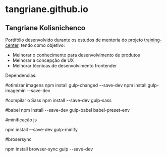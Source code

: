 # tangriane.github.io

## Tangriane Kolisnichenco

Portifólio desenvolvido durante os estudos de mentoria do projeto [training-center](https://github.com/training-center), tendo como objetivo:

- Melhorar o conhecimento para desenvolvimento de produtos
- Melhorar a concepção de UX 
- Melhorar técnicas de desenvolvimento frontender



Dependencias: 

#otimizar imagens 
npm install gulp-changed --save-dev
npm install gulp-imagemin --save-dev

#compilar o Sass
npm install --save-dev gulp-sass

#babel
npm install --save-dev gulp-babel babel-preset-env

#minificação js

npm install --save-dev gulp-minify

#brosersync

npm install browser-sync gulp --save-dev

